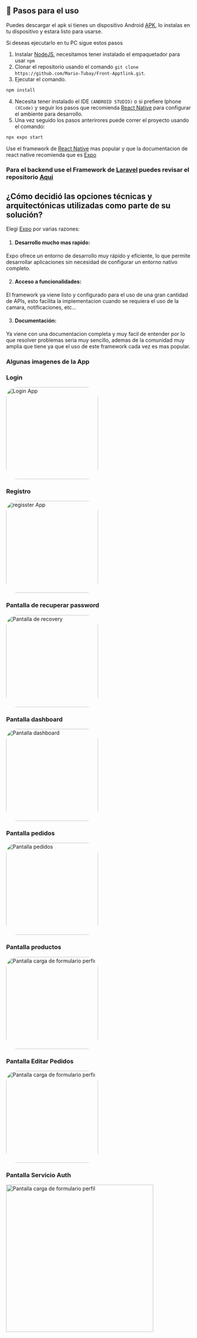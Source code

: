 ## 🚀 Pasos para el uso

Puedes descargar el apk si tienes un dispositivo Android [APK](https://drive.google.com/file/d/1XA4L8ep2tFpinrRGBIxQr65B2qVU_pjS/view?usp=sharing), lo instalas en tu dispositivo y estara listo para usarse.

Si deseas ejecutarlo en tu PC sigue estos pasos

1. Instalar [NodeJS](https://nodejs.org/en/), necesitamos tener instalado el empaquetador para usar `npm`
2. Clonar el repositorio usando el comando `git clone https://github.com/Mario-Tubay/Front-Apptlink.git`.
3. Ejecutar el comando.
```bash
npm install
```
4. Necesita tener instalado el IDE `(ANDROID STUDIO)` o si prefiere Iphone `(XCode)` y seguir los pasos que recomienda [React Native](https://reactnative.dev/docs/set-up-your-environment) para configurar el ambiente para desarrollo.
5. Una vez seguido los pasos anterirores puede correr el proyecto usando el comando:
```bash
npx expo start 
```

Use el framework de [React Native](https://reactnative.dev/) mas popular y que la documentacion de react native recomienda que es [Expo](https://docs.expo.dev/) 

### Para el backend use el Framework de [Laravel](https://laravel.com/) puedes revisar el repositorio [Aqui](https://github.com/Mario-Tubay/back-apptlink.git)

## ¿Cómo decidió las opciones técnicas y arquitectónicas utilizadas como parte de su solución?
Elegi [Expo](https://docs.expo.dev/)  por varias razones:
1. #### Desarrollo mucho mas rapido:
 Expo ofrece un entorno de desarrollo muy rápido y eficiente, lo que permite desarrollar aplicaciones sin necesidad de configurar un entorno nativo completo.

2. #### Acceso a funcionalidades: 
El framework ya viene listo y configurado para el uso de una gran cantidad de APIs, esto facilita la implementacion cuando se requiera el uso de la camara, notificaciones, etc...

3. #### Documentación:
Ya viene con una documentacion completa y muy facil de entender por lo que resolver problemas seria muy sencillo, ademas de la comunidad muy amplia que tiene ya que el uso de este framework cada vez es mas popular.

### Algunas imagenes de la App 

### Login

<img src="assets/capturas/login.png" alt="Login App" width="250" style="border-radius: 30px" />


### Registro
<img src="assets/capturas/register.png" alt="regisster App" width="250" style="border-radius: 30px" />


### Pantalla de recuperar password
<img src="assets/capturas/recovery.png" alt="Pantalla de recovery" width="250" style="border-radius: 30px" />

### Pantalla dashboard
<img src="assets/capturas/dashboard.png" alt="Pantalla dashboard" width="250" style="border-radius: 30px" />

### Pantalla pedidos
<img src="assets/capturas/pedidos.png" alt="Pantalla pedidos" width="250" style="border-radius: 30px" />

### Pantalla productos
<img src="assets/capturas/productos.png" alt="Pantalla carga de formulario perfil" width="250" style="border-radius: 30px" />

### Pantalla Editar Pedidos
<img src="assets/capturas/edit_pedido.png" alt="Pantalla carga de formulario perfil" width="250" style="border-radius: 30px" />


### Pantalla Servicio Auth
<img src="assets/capturas/authservice.png" alt="Pantalla carga de formulario perfil" width="400" />
